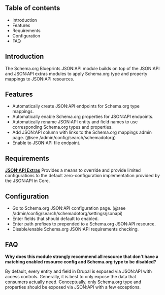 Table of contents
-----------------

* Introduction
* Features
* Requirements
* Configuration
* FAQ


Introduction
------------

The Schema.org Blueprints JSON:API module builds on top of the JSON:API 
and JSON:API extras modules to apply Schema.org type and property mappings 
to JSON:API resources.


Features
--------

- Automatically create JSON:API endpoints for Schema.org type mappings.
- Automatically enable Schema.org properties for JSON:API endpoints.
- Automatically rename JSON:API entity and field names to use corresponding 
  Schema.org types and properties.
- Add JSON:API column with links to the Schema.org mappings admin page. 
  (@see /admin/config/search/schemadotorg)
- Enable to JSON:API file endpoint.


Requirements
------------

**[JSON:API Extras](https://www.drupal.org/project/jsonapi_extras)**
Provides a means to override and provide limited configurations to the default 
zero-configuration implementation provided by the JSON:API in Core.


Configuration
-------------

- Go to Schema.org JSON:API configuration page.
  (@see /admin/config/search/schemadotorg/settings/jsonapi)
- Enter fields that should default to enabled.
- Enter path prefixes to prepended to a Schema.org JSON:API resource.
- Disable/enable Schema.org JSON:API requirements checking.


FAQ
---

**Why does this module strongly recommend all resource that don't have a 
  matching enabled resource config and Schema.org type to be disabled?**

By default, every entity and field in Drupal is exposed via JSON:API with 
access controls. Generally, it is best to only expose the data that  
consumers actually need. Conceptually, only Schema.org type and properties
should be exposed via JSON:API with a few exceptions.
